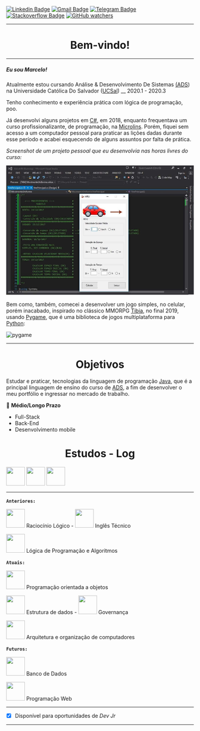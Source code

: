 [![Linkedin Badge](https://img.shields.io/badge/-Marcelo_Batista-blue?style=flat-square&logo=Linkedin&style=plastic&logoColor=white&link=https://linkedin.com/in/marcellobatiista/)](https://linkedin.com/in/marcellobatiista/)  [![Gmail Badge](https://img.shields.io/badge/-Gmail-red?style=flat-square&logo=Gmail&style=plastic&logoColor=white&link=mailto:batista.marcelo34@gmail.com)](mailto:batista.marcelo34@gmail.com)  [![Telegram Badge](https://img.shields.io/badge/-Telegram-blue?style=flat-square&logo=Telegram&style=plastic&logoColor=white&link=https://t.me/SP4CNE/)](https://t.me/SP4CNE/) [![Stackoverflow Badge](https://img.shields.io/badge/-StackOverflow-green?style=flat-square&logo=Stackoverflow&style=plastic&logoColor=white&link=https://pt.stackoverflow.com/users/28294/marcelo/)](https://pt.stackoverflow.com/users/28294/marcelo/) [![GitHub watchers](https://img.shields.io/github/watchers/Naereen/StrapDown.js.svg?style=social&label=Watch&maxAge=2592000)](https://GitHub.com/marcellobatiista/StrapDown.js/watchers/)

------

<center><h1>
    Bem-vindo!
    </h1>  </center>


------

##### Eu sou Marcelo! 

Atualmente estou cursando Análise & Desenvolvimento De Sistemas  [(ADS](https://www.guiadacarreira.com.br/carreira/analise-e-desenvolvimento-de-sistemas/)) na Universidade Católica Do Salvador ([UCSal](https://www.ucsal.br))  __  2020.1 - 2020.3

Tenho conhecimento e experiência prática com lógica de programação, poo.

Já desenvolvi alguns projetos em [C#](https://pt.wikipedia.org/wiki/C_Sharp), em 2018, enquanto frequentava um curso profissionalizante, de programação, na [Microlins](https://www.microlins.com.br). Porém, fiquei sem acesso a um computador pessoal para praticar as lições dadas durante esse período e acabei esquecendo de alguns assuntos por falta de prática.



*Screenshot de um projeto pessoal que eu desenvolvia nas horas livres do curso:*

![Screenshot pessoal tirada durante o curso](dados/projeto.jpg)



Bem como, também, comecei a desenvolver um jogo simples, no celular, porém inacabado, inspirado no clássico MMORPG [Tibia](https://www.tibia.com/news/?subtopic=latestnews), no final 2019, usando [Pygame](https://www.pygame.org/news), que é uma biblioteca de jogos multiplataforma para [Python](https://www.python.org):

![pygame](dados/gifpy.gif)

------

<center><h1>
    Objetivos
    </h1>  </center>


Estudar e praticar, tecnologias da linguagem de programação [Java](https://pt.wikipedia.org/wiki/Java_(linguagem_de_programação)), que é a principal linguagem de ensino do curso de [ADS](https://www.guiadacarreira.com.br/carreira/analise-e-desenvolvimento-de-sistemas/), a fim de desenvolver o meu portfólio e ingressar no mercado de trabalho.

:footprints: **Médio/Longo Prazo**

- Full-Stack
- Back-End
- Desenvolvimento mobile

<center><h1>
    Estudos - Log
    </h1>  </center>


 <img src="https://seeklogo.com/images/G/git-logo-CD8D6F1C09-seeklogo.com.png" width=50 height=50 />  <img src="https://seeklogo.com/images/J/java-logo-7F8B35BAB3-seeklogo.com.png" width=50 height=50 />  <img src="https://seeklogo.com/images/P/python-logo-A32636CAA3-seeklogo.com.png" width=50 height=50 /> 

------

**`Anteriores:`**

<img src="https://image.flaticon.com/icons/png/512/123/123385.png" width=50 height=50 /> Raciocínio Lógico - <img src="https://www.flaticon.com/svg/static/icons/svg/1377/1377975.svg" width=50 height=50 /> Inglês Técnico

<img src="https://www.flaticon.com/svg/static/icons/svg/3330/3330778.svg" width=50 height=50 /> Lógica de Programação e Algoritmos

**`Atuais:`**

<img src="https://www.flaticon.com/svg/static/icons/svg/2920/2920244.svg" width=50 height=50 /> Programação orientada a objetos

<img src="https://www.flaticon.com/svg/static/icons/svg/2857/2857339.svg" width=50 height=50 /> Estrutura de dados - <img src="https://www.flaticon.com/svg/static/icons/svg/3742/3742786.svg" width=50 height=50 /> Governança

<img src="https://www.flaticon.com/svg/static/icons/svg/1875/1875777.svg" width=50 height=50 /> Arquitetura e organização de computadores

**`Futuros:`**

<img src="https://www.flaticon.com/svg/static/icons/svg/2818/2818273.svg" width=50 height=50 /> Banco de Dados

<img src="https://www.flaticon.com/svg/static/icons/svg/1034/1034456.svg" width=50 height=50 /> Programação Web

------



- [x] Disponível para oportunidades de *Dev Jr*

------

